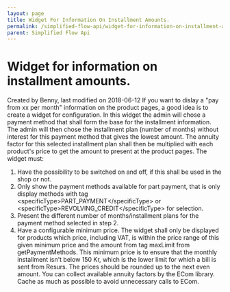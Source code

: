 ```yaml
---
layout: page
title: Widget For Information On Installment Amounts.
permalink: /simplified-flow-api/widget-for-information-on-installment-amounts./
parent: Simplified Flow Api
---
```



# Widget for information on installment amounts. 
Created by Benny, last modified on 2018-06-12
If you want to dislay a "pay from xx per month" information on the
product pages, a good idea is to create a widget for configuration.
In this widget the admin will chose a payment method that shall form the
base for the installment information. The admin will then chose the
installment plan (number of months) without interest for this payment
method that gives the lowest amount. The annuity factor for this
selected installment plan shall then be multiplied with each product's
price to get the amount to present at the product pages.
The widget must:
1.  Have the possibility to be switched on and off, if this shall be
    used in the shop or not.
2.  Only show the payment methods available for part payment, that is
    only display methods with tag
    \<specificType\>PART_PAYMENT\</specificType\> or
    \<specificType\>REVOLVING_CREDIT\</specificType\> for selection.
3.  Present the different number of months/installment plans for the
    payment method selected in step 2.
4.  Have a configurable minimum price. The widget shall only be
    displayed for products which price, including VAT, is within the
    price range of this given minimum price and the amount from tag
    maxLimit from getPaymentMethods. This minimum price is to ensure
    that the monthly installment isn't below 150 Kr, which is the lower
    limit for which a bill is sent from Resurs.
The prices should be rounded up to the next even amount.
You can collect available annuity factors by the ECom library.
Cache as much as possible to avoid unnecessary calls to ECom.
